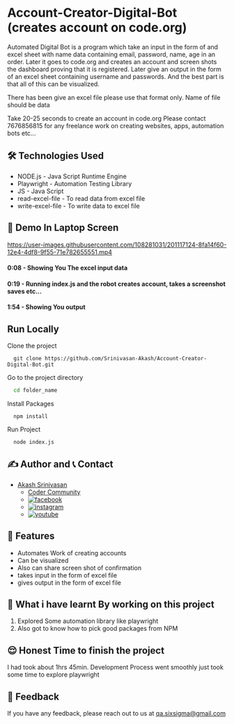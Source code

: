 # Account-Creator-Digital-Bot (creates account on code.org)
Automated Digital Bot is a program which take an input in the form of and excel sheet with name data containing email, password, name, age in an order. Later it goes to code.org and creates an account and screen shots the dashboard proving that it is registered. Later give an output in the form of an excel sheet containing username and passwords. And the best part is that all of this can be visualized.

There has been give an excel file please use that format only.
Name of file should be data

Take 20-25 seconds to create an account in code.org
Please contact 7676856815 for any freelance work on creating websites, apps, automation bots etc...

## 🛠 Technologies Used
  - NODE.js - Java Script Runtime Engine
  - Playwright - Automation Testing Library
  - JS - Java Script
  - read-excel-file - To read data from excel file
  - write-excel-file - To write data to excel file

## 🚩 Demo In Laptop Screen

https://user-images.githubusercontent.com/108281031/201117124-8fa14f60-12e4-4df8-9f55-71e782655551.mp4

#### 0:08 - Showing You The excel input data
#### 0:19 - Running index.js and the robot creates account, takes a screenshot saves etc...
#### 1:54 - Showing You output

## Run Locally

Clone the project

```git
  git clone https://github.com/Srinivasan-Akash/Account-Creator-Digital-Bot.git
```

Go to the project directory

```bash
  cd folder_name
```

Install Packages

```npm
  npm install
```

Run Project

```npm
  node index.js
```
## ✍️ Author and 📞 Contact
- [Akash Srinivasan](https://www.github.com/octokatherine)
    - [Coder Community](https://web.codercommunity.io/user/62d568cb998d86c8883a2766?tab=posts)
    - [![facebook](https://img.shields.io/badge/Facebook-0A66C2?style=for-the-badge&logo=facebook&logoColor=white)](https://www.facebook.com/profile.php?id=100083429257499)
    - [![instagram](https://img.shields.io/badge/Instagram-0A66C2?style=for-the-badge&logo=instagram&logoColor=white)](https://www.instagram.com/akash_prashanthi/)
    - [![youtube](https://img.shields.io/badge/YouTube-ff0000?style=for-the-badge&logo=youtube&logoColor=white)](https://www.youtube.com/channel/UCAv1QdzDgV6MjA60CRtfkIg)

## 📝 Features

- Automates Work of creating accounts
- Can be visualized
- Also can share screen shot of confirmation
- takes input in the form of excel file
- gives output in the form of excel file


## 🤔 What i have learnt By working on this project
1. Explored Some automation library like playwright 
2. Also got to know how to pick good packages from NPM

## 😌 Honest Time to finish the project

I had took about 1hrs 45min. Development Process went smoothly just took some time to explore playwright

## 👀 Feedback
If you have any feedback, please reach out to us at qa.sixsigma@gmail.com
